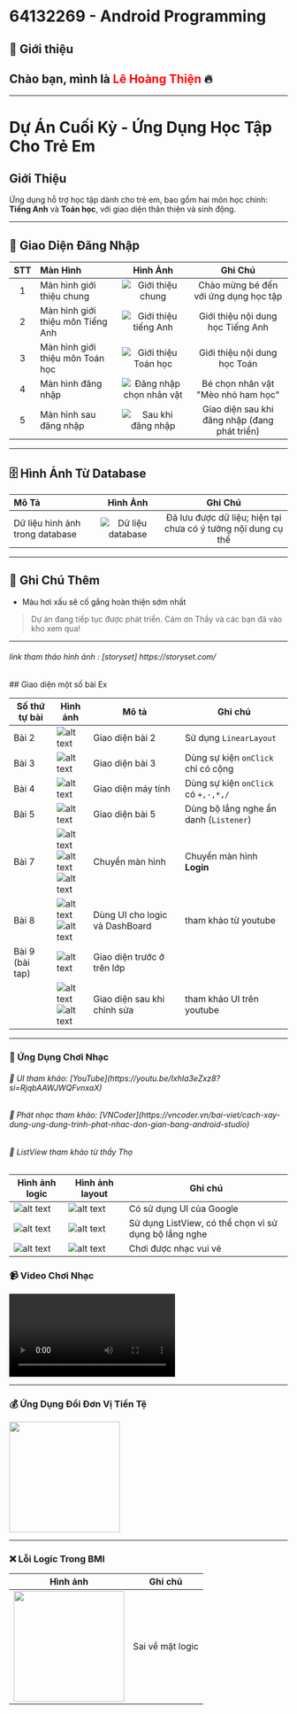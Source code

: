 # 64132269 - Android Programming  

## 🎯 Giới thiệu  
Chào bạn, mình là <span style="color: red; font-weight: bold;"> Lê Hoàng Thiện</span> 🔥  
----
----
#  Dự Án Cuối Kỳ - Ứng Dụng Học Tập Cho Trẻ Em

##  Giới Thiệu
Ứng dụng hỗ trợ học tập dành cho trẻ em, bao gồm hai môn học chính: **Tiếng Anh** và **Toán học**, với giao diện thân thiện và sinh động.

---

## 🚪 Giao Diện Đăng Nhập

| STT | Màn Hình            | Hình Ảnh                                               | Ghi Chú                                  |
|:---:|:--------------------|:------------------------------------------------------:|:----------------------------------------:|
| 1   | Màn hình giới thiệu chung | ![Giới thiệu chung](img/Project/hinh1.png)           | Chào mừng bé đến với ứng dụng học tập     |
| 2   | Màn hình giới thiệu môn Tiếng Anh | ![Giới thiệu tiếng Anh](img/Project/hinh2.png)    | Giới thiệu nội dung học Tiếng Anh         |
| 3   | Màn hình giới thiệu môn Toán học | ![Giới thiệu Toán học](img/Project/hinh3.png)      | Giới thiệu nội dung học Toán              |
| 4   | Màn hình đăng nhập     | ![Đăng nhập chọn nhân vật](img/Project/manghinhdangnhap.png) | Bé chọn nhân vật "Mèo nhỏ ham học"        |
| 5   | Màn hình sau đăng nhập | ![Sau khi đăng nhập](img/Project/saukhidangnhap.png)  | Giao diện sau khi đăng nhập (đang phát triển) |

---

## 🗄️ Hình Ảnh Từ Database

| Mô Tả | Hình Ảnh | Ghi Chú |
|:-----|:--------:|:-------:|
| Dữ liệu hình ảnh trong database | ![Dữ liệu database](img/Project/hinhdatabase.png) | Đã lưu được dữ liệu; hiện tại chưa có ý tưởng nội dung cụ thể |

---

## 📌 Ghi Chú Thêm
- Màu hơi xấu sẽ cố gắng hoàn thiện sớm nhất

>  Dự án đang tiếp tục được phát triển. Cảm ơn Thầy và các bạn  đã vào kho xem qua!
------



<h6> link tham thảo hình ảnh : [storyset] https://storyset.com/ </h6>
## Giao diện một số bài Ex

| Số thứ tự bài | Hình ảnh | Mô tả | Ghi chú |
|--------------|--------------------------------|------------------------------|--------------------------------------|
| Bài 2        | ![alt text](img/bai2.png)     | Giao diện bài 2              | Sử dụng `LinearLayout`             |
| Bài 3        | ![alt text](img/bai3.png)     | Giao diện bài 3              | Dùng sự kiện `onClick` chỉ có cộng  |
| Bài 4        | ![alt text](img/MayTinh.png)  | Giao diện máy tính           | Dùng sự kiện `onClick` có `+,-,*,/` |
| Bài 5        | ![alt text](img/bai5.png)      | Giao diện bài 5              | Dùng bộ lắng nghe ẩn danh (`Listener`) |
| Bài 7        | ![alt text](img/hinh1.png) <br> ![alt text](img/hinh2.png) <br> ![alt text](img/hinh3.png)  | Chuyển màn hình  | Chuyển màn hình **Login** |
| Bài 8        | ![alt text](img/DB1.png)  <br> ![alt text](img/DB2.png) <br>| Dùng UI cho logic và DashBoard | tham khảo từ youtube |
| Bài 9 (bài tap)        | ![alt text](img/TieuHoc/Bg1.png) | Giao diện trước ở trên lớp |  |
|              | ![alt text](img/TieuHoc/neudung.png) <br> ![alt text](img/TieuHoc/logic.png) | Giao diện sau khi chỉnh sửa | tham khảo UI trên youtube |

------



### 🎵 Ứng Dụng Chơi Nhạc  

<h6> 🔗 UI tham khảo: [YouTube](https://youtu.be/IxhIa3eZxz8?si=RjqbAAWJWQFvnxaX) </h6>  
<h6> 🔗 Phát nhạc tham khảo: [VNCoder](https://vncoder.vn/bai-viet/cach-xay-dung-ung-dung-trinh-phat-nhac-don-gian-bang-android-studio) </h6>  
<h6> 🔗 ListView tham khảo từ thầy Thọ </h6>  

| Hình ảnh logic | Hình ảnh layout | Ghi chú |
|---------------|----------------|---------|
| ![alt text](img/BaiNhac/H0Nhac.png) | ![alt text](img/BaiNhac/H1Nhac.png) | Có sử dụng UI của Google |
| ![alt text](img/BaiNhac/H2Nhac.png) | ![alt text](img/BaiNhac/H3Nhac.png) | Sử dụng ListView, có thể chọn vì sử dụng bộ lắng nghe |
| ![alt text](img/BaiNhac/H4Nhac.png) | ![alt text](img/BaiNhac/H5Nhac.png) | Chơi được nhạc vui vẻ |

### 📹 Video Chơi Nhạc  
![bấm vào để nghe nhạc của hiếu monday](img/BaiNhac/Playmusic.mp4)

---

### 💰 Ứng Dụng Đổi Đơn Vị Tiền Tệ  
<img src="img/BaiTapLamThem_App_Doi_Don_vi_tien_te.png" width="200">

---

### ❌ Lỗi Logic Trong BMI  
| Hình ảnh | Ghi chú |
|----------|---------|
| <img src="img/BMI.png" width="200"> | Sai về mặt logic |
